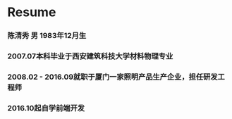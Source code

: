 # Resume
### 陈清秀 男 1983年12月生
### 2007.07本科毕业于西安建筑科技大学**材料物理**专业
### 2008.02 - 2016.09就职于厦门一家照明产品生产企业，担任研发工程师
### 2016.10起自学前端开发  
